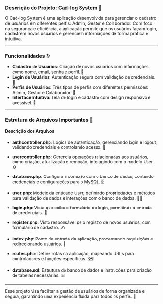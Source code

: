 ### Descrição do Projeto: Cad-log System 🐾

O Cad-log System é uma aplicação desenvolvida para gerenciar o cadastro de usuários em diferentes perfis: Admin, Gestor e Colaborador. Com foco na segurança e eficiência, a aplicação permite que os usuários façam login, cadastrem novos usuários e gerenciem informações de forma prática e intuitiva.

---

### Funcionalidades ✨

- **Cadastro de Usuários**: Criação de novos usuários com informações como nome, email, senha e perfil. 📝
- **Login de Usuários**: Autenticação segura com validação de credenciais. 🔐
- **Perfis de Usuários**: Três tipos de perfis com diferentes permissões: Admin, Gestor e Colaborador. 👥
- **Interface Intuitiva**: Tela de login e cadastro com design responsivo e acessível. 📱

---

### Estrutura de Arquivos Importantes 📂

#### Descrição dos Arquivos

- **authcontroller.php**: Lógica de autenticação, gerenciando login e logout, validando credenciais e controlando acesso. 🔑
  
- **usercontroller.php**: Gerencia operações relacionadas aos usuários, como criação, atualização e remoção, interagindo com o modelo User. ⚙️
  
- **database.php**: Configura a conexão com o banco de dados, contendo credenciais e configurações para o MySQL. 🗄️
  
- **user.php**: Modelo da entidade User, definindo propriedades e métodos para validação de dados e interações com o banco de dados. 🧑‍💻
  
- **login.php**: Vista que exibe o formulário de login, permitindo a entrada de credenciais. 📄
  
- **register.php**: Vista responsável pelo registro de novos usuários, com formulário de cadastro. ✍️
  
- **index.php**: Ponto de entrada da aplicação, processando requisições e redirecionando usuários. 🚪
  
- **routes.php**: Define rotas da aplicação, mapeando URLs para controladores e funções específicas. 🗺️
  
- **database.sql**: Estrutura do banco de dados e instruções para criação de tabelas necessárias. 📊

---

Esse projeto visa facilitar a gestão de usuários de forma organizada e segura, garantindo uma experiência fluida para todos os perfis. 🌟